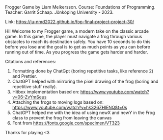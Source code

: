 Frogger Game by Liam Melkersson.
Course: Foundations of Programming.
Teacher: Garrit Schaap.
Jönköping University - 2023.

Link: https://ju-nmd2022.github.io/fop-final-project-project-30/

Hi! Welcome to my Frogger game, a modern take on the classic arcade game.
In this game, the player must navigate a frog through various obstacles
to reach its destination safely. You have 10 seconds to do this before you lose and the goal is to get as much points as you can before running out of time. As you progress the game gets harder and harder.

Citations and references:

1. Formatting done by ChatGpt (boring repetitive tasks, like reference 2) and Prettier.
2. ChatGPT helped with mirroring the pixel drawing of the frog (boring and repetitive stuff really).
3. Hitbox implementation based on: https://www.youtube.com/watch?v=06-ZvYmSeus
4. Attaching the frogs to moving logs based on: https://www.youtube.com/watch?v=hk326ZHlENQ&t=0s
5. ChatGPT helped me with the idea of using newX and newY in the Frog class to prevent the frog from leaving the canvas
6. Font from https://fonts.google.com/specimen/VT323

Thanks for playing <3
